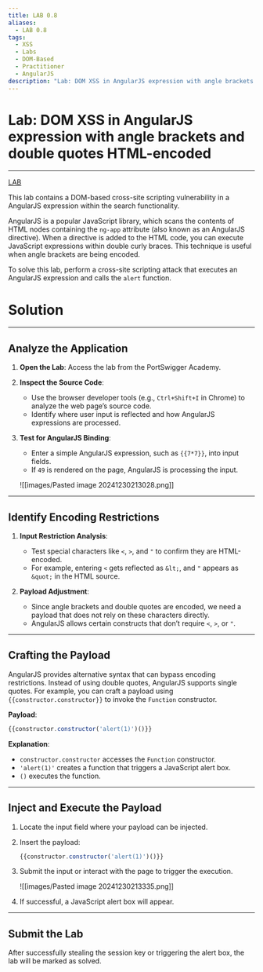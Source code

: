 ```yaml
---
title: LAB 0.8
aliases:
  - LAB 0.8
tags:
  - XSS
  - Labs
  - DOM-Based
  - Practitioner
  - AngularJS
description: "Lab: DOM XSS in AngularJS expression with angle brackets and double quotes HTML-encoded"
---
```

# Lab: DOM XSS in AngularJS expression with angle brackets and double quotes HTML-encoded
---
[LAB](https://portswigger.net/web-security/cross-site-scripting/dom-based/lab-angularjs-expression)

This lab contains a DOM-based cross-site scripting vulnerability in a AngularJS expression within the search functionality.

AngularJS is a popular JavaScript library, which scans the contents of HTML nodes containing the `ng-app` attribute (also known as an AngularJS directive). When a directive is added to the HTML code, you can execute JavaScript expressions within double curly braces. This technique is useful when angle brackets are being encoded.

To solve this lab, perform a cross-site scripting attack that executes an AngularJS expression and calls the `alert` function.

# Solution
---

## Analyze the Application

1. **Open the Lab**: Access the lab from the PortSwigger Academy.
    
2. **Inspect the Source Code**:
    
    - Use the browser developer tools (e.g., `Ctrl+Shift+I` in Chrome) to analyze the web page’s source code.
    - Identify where user input is reflected and how AngularJS expressions are processed.
3. **Test for AngularJS Binding**:
    
    - Enter a simple AngularJS expression, such as `{{7*7}}`, into input fields.
    - If `49` is rendered on the page, AngularJS is processing the input.
    
    ![[images/Pasted image 20241230213028.png]]
    

---

## Identify Encoding Restrictions

1. **Input Restriction Analysis**:
    
    - Test special characters like `<`, `>`, and `"` to confirm they are HTML-encoded.
    - For example, entering `<` gets reflected as `&lt;`, and `"` appears as `&quot;` in the HTML source.
2. **Payload Adjustment**:
    
    - Since angle brackets and double quotes are encoded, we need a payload that does not rely on these characters directly.
    - AngularJS allows certain constructs that don’t require `<`, `>`, or `"`.

---

## Crafting the Payload

AngularJS provides alternative syntax that can bypass encoding restrictions. Instead of using double quotes, AngularJS supports single quotes. For example, you can craft a payload using `{{constructor.constructor}}` to invoke the `Function` constructor.

**Payload**:

```javascript
{{constructor.constructor('alert(1)')()}}
```

**Explanation**:

- `constructor.constructor` accesses the `Function` constructor.
- `'alert(1)'` creates a function that triggers a JavaScript alert box.
- `()` executes the function.

---

## Inject and Execute the Payload

1. Locate the input field where your payload can be injected.
    
2. Insert the payload:
    
    ```js
    {{constructor.constructor('alert(1)')()}}
    ```
    
3. Submit the input or interact with the page to trigger the execution.
    
    ![[images/Pasted image 20241230213335.png]]
    
4. If successful, a JavaScript alert box will appear.
    

---
## Submit the Lab

After successfully stealing the session key or triggering the alert box, the lab will be marked as solved.
